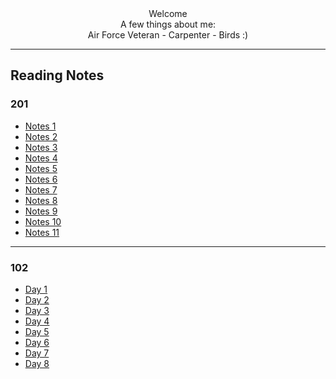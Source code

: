 
<div align ="center"> Welcome </div>
<div align ="center">A few things about me:</div>
<div align ="center"> Air Force Veteran - Carpenter - Birds :)</div>

---
## Reading Notes
### 201

- [Notes 1](read-01.md)
- [Notes 2](read-02.md)
- [Notes 3](read-03.md)
- [Notes 4](read-04.md)
- [Notes 5](read-05.md)
- [Notes 6](read-06.md)
- [Notes 7](read-07.md)
- [Notes 8](read-08.md)
- [Notes 9](read-09.md)
- [Notes 10](read-10.md)
- [Notes 11](read-11.md)

---

### 102

- [Day 1](day-1-reading-notes.md)
- [Day 2](day-2-reading-notes.md)
- [Day 3](day-3-reading-notes.md)
- [Day 4](day-4-reading-notes.md)
- [Day 5](day-5-reading-notes.md)
- [Day 6](day-6-reading-notes.md)
- [Day 7](day-7-reading-notes.md)
- [Day 8](day-8-reading-notes.md)
